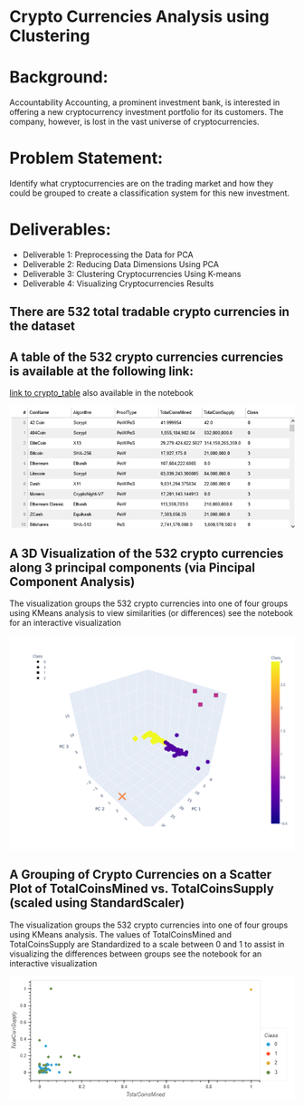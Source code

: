 # Crypto Currencies Analysis using Clustering


# Background:
Accountability Accounting, a prominent investment bank, is interested in offering a new cryptocurrency investment portfolio for its customers. The company, however, is lost in the vast universe of cryptocurrencies. 

# Problem Statement:
Identify what cryptocurrencies are on the trading market and how they could be grouped to create a classification system for this new investment.

# Deliverables:
* Deliverable 1: Preprocessing the Data for PCA
* Deliverable 2: Reducing Data Dimensions Using PCA
* Deliverable 3: Clustering Cryptocurrencies Using K-means
* Deliverable 4: Visualizing Cryptocurrencies Results

## There are 532 total tradable crypto currencies in the dataset

## A table of the 532 crypto currencies currencies is available at the following link:
[link to crypto_table](https://jamie-miller-rva.github.io/crypto_table/)
also available in the notebook

![crypto_table](./Images/Crypto_table.png)


## A 3D Visualization of the 532 crypto currencies along 3 principal components (via Pincipal Component Analysis)
The visualization groups the 532 crypto currencies into one of four groups using KMeans analysis to view similarities (or differences)
see the notebook for an interactive visualization

![crypto_in_3d](./Images/fig1.svg)

## A Grouping of Crypto Currencies on a Scatter Plot of TotalCoinsMined vs. TotalCoinsSupply (scaled using StandardScaler)
The visualization groups the 532 crypto currencies into one of four groups using KMeans analysis. The values of TotalCoinsMined and TotalCoinsSupply are Standardized to a scale between 0 and 1 to assist in visualizing the differences between groups
see the notebook for an interactive visualization

![crypto scatterplot](./Images/Crypto_ScatterPlot.png)
